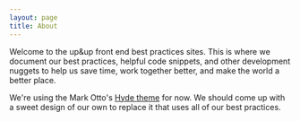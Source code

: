 ```yaml
---
layout: page
title: About
---
```


Welcome to the up&up front end best practices sites. This is where we document our best practices, helpful code snippets, and other development nuggets to help us save time, work together better, and make the world a better place.

We're using the Mark Otto's <a href="http://hyde.getpoole.com/">Hyde theme</a> for now. We should come up with a sweet design of our own to replace it that uses all of our best practices.

